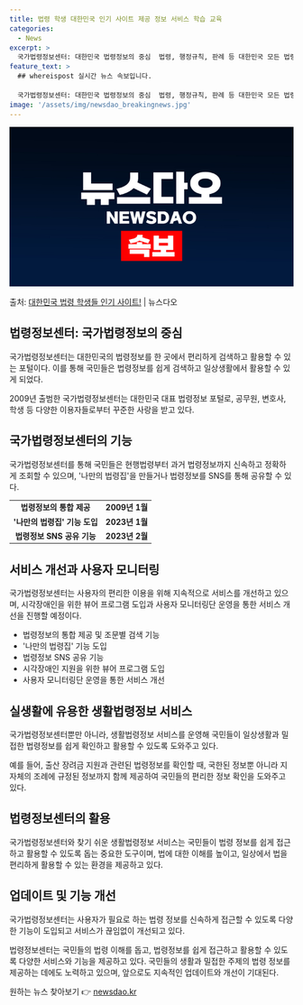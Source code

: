 ```yaml
---
title: 법령 학생 대한민국 인기 사이트 제공 정보 서비스 학습 교육
categories:
  - News
excerpt: >
  국가법령정보센터: 대한민국 법령정보의 중심  법령, 행정규칙, 판례 등 대한민국 모든 법령정보를 한 번에, …
feature_text: >
  ## whereispost 실시간 뉴스 속보입니다.

  국가법령정보센터: 대한민국 법령정보의 중심  법령, 행정규칙, 판례 등 대한민국 모든 법령정보를 한 번에, …
image: '/assets/img/newsdao_breakingnews.jpg'
---
```


![뉴스다오 속보](/assets/img/newsdao_breakingnews.jpg)

<p>출처: <a href="https://newsdao.kr/4500" rel="dofollow">대한민국 법령 학생들 인기 사이트!</a> | 뉴스다오</p>

<h2 data-ke-size="size26">법령정보센터: 국가법령정보의 중심</h2>
<p data-ke-size="size16">국가법령정보센터는 대한민국의 법령정보를 한 곳에서 편리하게 검색하고 활용할 수 있는 포털이다. 이를 통해 국민들은 법령정보를 쉽게 검색하고 일상생활에서 활용할 수 있게 되었다.</p>
<p data-ke-size="size16">2009년 출범한 국가법령정보센터는 대한민국 대표 법령정보 포털로, 공무원, 변호사, 학생 등 다양한 이용자들로부터 꾸준한 사랑을 받고 있다.</p>

<h2 data-ke-size="size26">국가법령정보센터의 기능</h2>
<p data-ke-size="size16">국가법령정보센터를 통해 국민들은 현행법령부터 과거 법령정보까지 신속하고 정확하게 조회할 수 있으며, '나만의 법령집'을 만들거나 법령정보를 SNS를 통해 공유할 수 있다.</p>
<table>
	<tr>
		<td style="text-align: center; height: 17px;"><b>법령정보의 통합 제공</b></td>
		<td style="text-align: center; height: 17px;"><b>2009년 1월</b></td>
	</tr>
	<tr>
		<td style="text-align: center; height: 17px;"><b>'나만의 법령집' 기능 도입</b></td>
		<td style="text-align: center; height: 17px;"><b>2023년 1월</b></td>
	</tr>
	<tr>
		<td style="text-align: center; height: 17px;"><b>법령정보 SNS 공유 기능</b></td>
		<td style="text-align: center; height: 17px;"><b>2023년 2월</b></td>
	</tr>
</table>

<h2 data-ke-size="size26">서비스 개선과 사용자 모니터링</h2>
<p data-ke-size="size16">국가법령정보센터는 사용자의 편리한 이용을 위해 지속적으로 서비스를 개선하고 있으며, 시각장애인을 위한 뷰어 프로그램 도입과 사용자 모니터링단 운영을 통한 서비스 개선을 진행할 예정이다.</p>
<ul>
	<li>법령정보의 통합 제공 및 조문별 검색 기능</li>
	<li>'나만의 법령집' 기능 도입</li>
	<li>법령정보 SNS 공유 기능</li>
	<li>시각장애인 지원을 위한 뷰어 프로그램 도입</li>
	<li>사용자 모니터링단 운영을 통한 서비스 개선</li>
</ul>

<h2 data-ke-size="size26">실생활에 유용한 생활법령정보 서비스</h2>
<p data-ke-size="size16">국가법령정보센터뿐만 아니라, 생활법령정보 서비스를 운영해 국민들이 일상생활과 밀접한 법령정보를 쉽게 확인하고 활용할 수 있도록 도와주고 있다.</p>
<p data-ke-size="size16">예를 들어, 출산 장려금 지원과 관련된 법령정보를 확인할 때, 국한된 정보뿐 아니라 지자체의 조례에 규정된 정보까지 함께 제공하여 국민들의 편리한 정보 확인을 도와주고 있다.</p>

<h2 data-ke-size="size26">법령정보센터의 활용</h2>
<p data-ke-size="size16">국가법령정보센터와 찾기 쉬운 생활법령정보 서비스는 국민들이 법령 정보를 쉽게 접근하고 활용할 수 있도록 돕는 중요한 도구이며, 법에 대한 이해를 높이고, 일상에서 법을 편리하게 활용할 수 있는 환경을 제공하고 있다.</p>

<h2 data-ke-size="size26">업데이트 및 기능 개선</h2>
<p data-ke-size="size16">국가법령정보센터는 사용자가 필요로 하는 법령 정보를 신속하게 접근할 수 있도록 다양한 기능이 도입되고 서비스가 끊임없이 개선되고 있다.</p>

법령정보센터는 국민들의 법령 이해를 돕고, 법령정보를 쉽게 접근하고 활용할 수 있도록 다양한 서비스와 기능을 제공하고 있다. 국민들의 생활과 밀접한 주제의 법령 정보를 제공하는 데에도 노력하고 있으며, 앞으로도 지속적인 업데이트와 개선이 기대된다. 

원하는 뉴스 찾아보기 👉 <a href="https://newsdao.kr" rel="dofollow">newsdao.kr</a>


